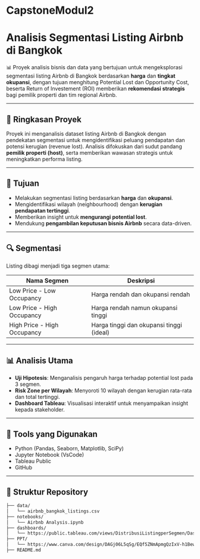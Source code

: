 # CapstoneModul2
# Analisis Segmentasi Listing Airbnb di Bangkok

📊 Proyek analisis bisnis dan data yang bertujuan untuk mengeksplorasi segmentasi listing Airbnb di Bangkok berdasarkan **harga** dan **tingkat okupansi**, dengan tujuan menghitung Potential Lost dan Opportunity Cost, beserta Return of Investement (ROI) memberikan **rekomendasi strategis** bagi pemilik properti dan tim regional Airbnb.

---

## 📁 Ringkasan Proyek

Proyek ini menganalisis dataset listing Airbnb di Bangkok dengan pendekatan segmentasi untuk mengidentifikasi peluang pendapatan dan potensi kerugian (revenue lost). Analisis difokuskan dari sudut pandang **pemilik properti (host)**, serta memberikan wawasan strategis untuk meningkatkan performa listing.

---

## 🎯 Tujuan

- Melakukan segmentasi listing berdasarkan **harga** dan **okupansi**.
- Mengidentifikasi wilayah (neighbourhood) dengan **kerugian pendapatan tertinggi**.
- Memberikan insight untuk **mengurangi potential lost**.
- Mendukung **pengambilan keputusan bisnis Airbnb** secara data-driven.

---

## 🔍 Segmentasi

Listing dibagi menjadi tiga segmen utama:

| Nama Segmen               | Deskripsi                                      |
|---------------------------|-----------------------------------------------|
| Low Price - Low Occupancy | Harga rendah dan okupansi rendah              |
| Low Price - High Occupancy| Harga rendah namun okupansi tinggi            |
| High Price - High Occupancy| Harga tinggi dan okupansi tinggi (ideal)    |

---

## 📊 Analisis Utama

- **Uji Hipotesis**: Menganalisis pengaruh harga terhadap potential lost pada 3 segmen.
- **Risk Zone per Wilayah**: Menyoroti 10 wilayah dengan kerugian rata-rata dan total tertinggi.
- **Dashboard Tableau**: Visualisasi interaktif untuk menyampaikan insight kepada stakeholder.

---

## 🧰 Tools yang Digunakan

- Python (Pandas, Seaborn, Matplotlib, SciPy)
- Jupyter Notebook (VsCode)
- Tableau Public
- GitHub

---

## 📂 Struktur Repository

```bash
├── data/
│   └── airbnb_bangkok_listings.csv
├── notebooks/
│   └── Airbnb Analysis.ipynb
├── dashboards/
│   └── https://public.tableau.com/views/DistribusiListingperSegmen/Dashboard2?:language=en-GB&publish=yes&:sid=&:redirect=auth&:display_count=n&:origin=viz_share_link
├── PPT/
│   └── https://www.canva.com/design/DAGj06L5qSg/EQf5ZNmApmgQzIxV-h1Bew/edit
├── README.md
